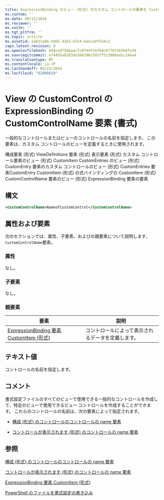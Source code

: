 ```yaml
---
title: ExpressionBinding のビュー (形式) のカスタム コントロールの要素を CustomControlName |Microsoft Docs
ms.custom: ''
ms.date: 09/13/2016
ms.reviewer: ''
ms.suite: ''
ms.tgt_pltfrm: ''
ms.topic: article
ms.assetid: ea821e8b-4d65-4263-b7e4-6aeca9f534c2
caps.latest.revision: 9
ms.openlocfilehash: b44ced75bbaac7c0744f347bdc97f87365b8fe39
ms.sourcegitcommit: e7445ba8203da304286c591ff513900ad1c244a4
ms.translationtype: MT
ms.contentlocale: ja-JP
ms.lasthandoff: 04/23/2019
ms.locfileid: "62066619"
---
```

# <a name="customcontrolname-element-for-expressionbinding-for-customcontrol-for-view-format"></a>View の CustomControl の ExpressionBinding の CustomControlName 要素 (書式)

一般的なコントロールまたはビューのコントロールの名前を指定します。 この要素は、カスタム コントロールのビューを定義するときに使用されます。

構成要素 (形式) ViewDefinitions 要素 (形式) 表示要素 (形式) カスタム コントロール要素のビュー (形式) CustomItem CustomEntries のビュー (形式) CustomEntry 要素のカスタム コントロールのビュー (形式) CustomEntries 要素CustomEntry CustomItem (形式) の式バインディングの CustomItem (形式) CustomControlName 要素のビュー (形式) ExpressionBinding 要素の要素

## <a name="syntax"></a>構文

```xml
<CustomControlName>NameofCustomControl</CustomControlName>
```

## <a name="attributes-and-elements"></a>属性および要素

次のセクションでは、属性、子要素、およびの親要素について説明します、`CustomControlName`要素。

### <a name="attributes"></a>属性

なし。

### <a name="child-elements"></a>子要素

なし。

### <a name="parent-elements"></a>親要素

|要素|説明|
|-------------|-----------------|
|[ExpressionBinding 要素 CustomItem (形式)](./expressionbinding-element-for-customitem-for-controls-for-configuration-format.md)|コントロールによって表示されるデータを定義します。|

## <a name="text-value"></a>テキスト値

コントロールの名前を指定します。

## <a name="remarks"></a>コメント

書式設定ファイルのすべてのビューで使用できる一般的なコントロールを作成して、特定のビューで使用できるビュー コントロールを作成することができます。 これらのコントロールの名前は、次の要素によって指定されます。

- [構成 (形式) のコントロールのコントロールの name 要素](./name-element-for-control-for-controls-for-configuration-format.md)

- [コントロールが表示されます (形式) のコントロールの name 要素](./name-element-for-control-for-controls-for-view-format.md)

## <a name="see-also"></a>参照

[構成 (形式) のコントロールのコントロールの name 要素](./name-element-for-control-for-controls-for-configuration-format.md)

[コントロールが表示されます (形式) のコントロールの name 要素](./name-element-for-control-for-controls-for-view-format.md)

[ExpressionBinding 要素 CustomItem (形式)](./expressionbinding-element-for-customitem-for-controls-for-configuration-format.md)

[PowerShell のファイルを書式設定の書き込み](./writing-a-powershell-formatting-file.md)
